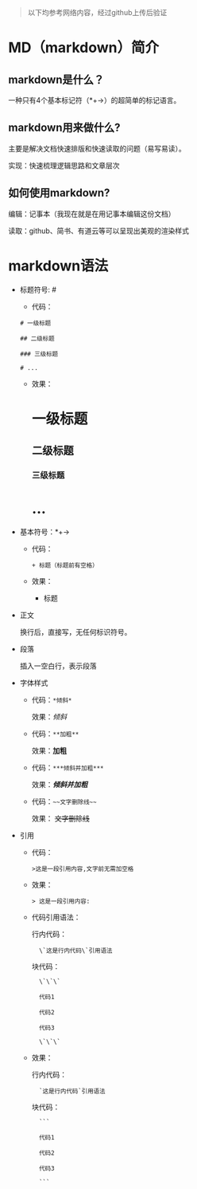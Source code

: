 >
>以下均参考网络内容，经过github上传后验证
>


# MD（markdown）简介
## markdown是什么？
一种只有4个基本标记符（*+->）的超简单的标记语言。

## markdown用来做什么?
主要是解决文档快速排版和快速读取的问题（易写易读）。

实现：快速梳理逻辑思路和文章层次

## 如何使用markdown?
编辑：记事本（我现在就是在用记事本编辑这份文档）

读取：github、简书、有道云等可以呈现出美观的渲染样式

# markdown语法
+ 标题符号: #

	+ 代码：


	```
	# 一级标题

	## 二级标题

	### 三级标题

	# ...

	```


	+ 效果：

	
	   # 一级标题

	   ## 二级标题

	   ### 三级标题

	   # ...


+ 基本符号：*+->

	- 代码：

		`+ 标题（标题前有空格）`

	- 效果：

		+ 标题

+ 正文

	换行后，直接写，无任何标识符号。


+ 段落

	插入一空白行，表示段落

+ 字体样式

	- 代码：`*倾斜*`

	   效果：*倾斜*


	- 代码：`**加粗**`

	   效果：**加粗**


	- 代码：`***倾斜并加粗***`

	   效果：***倾斜并加粗***

	- 代码：`~~文字删除线~~`

	   效果： ~~文字删除线~~

+ 引用

	- 代码：

		``>这是一段引用内容,文字前无需加空格``

	- 效果：
		
		  > 这是一段引用内容: 

	- 代码引用语法：

		行内代码：

			\`这是行内代码\`引用语法

		块代码：

			\`\`\`

			代码1

			代码2

			代码3

			\`\`\`

	- 效果：

		行内代码：

			`这是行内代码`引用语法

		块代码：

			```

			代码1

			代码2

			代码3

			```





